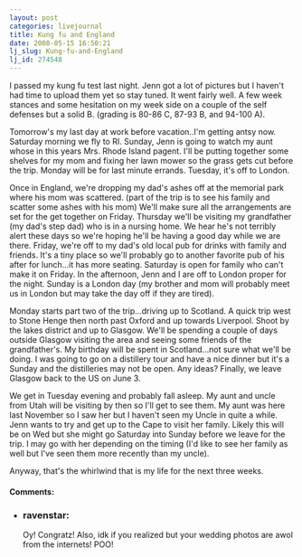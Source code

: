 ```yaml
---
layout: post
categories: livejournal
title: Kung fu and England
date: 2008-05-15 16:50:21
lj_slug: Kung-fu-and-England
lj_id: 274548
---
```

I passed my kung fu test last night. Jenn got a lot of pictures but I haven't had time to upload them yet so stay tuned. It went fairly well. A few week stances and some hesitation on my week side on a couple of the self defenses but a solid B. (grading is 80-86 C, 87-93 B, and 94-100 A).  



Tomorrow's my last day at work before vacation..I'm getting antsy now. Saturday morning we fly to RI. Sunday, Jenn is going to watch my aunt whose in this years Mrs. Rhode Island pagent. I'll be putting together some shelves for my mom and fixing her lawn mower so the grass gets cut before the trip. Monday will be for last minute errands. Tuesday, it's off to London.  



Once in England, we're dropping my dad's ashes off at the memorial park where his mom was scattered. (part of the trip is to see his family and scatter some ashes with his mom) We'll make sure all the arrangements are set for the get together on Friday. Thursday we'll be visiting my grandfather (my dad's step dad) who is in a nursing home. We hear he's not terribly alert these days so we're hoping he'll be having a good day while we are there. Friday, we're off to my dad's old local pub for drinks with family and friends. It's a tiny place so we'll probably go to another favorite pub of his after for lunch...it has more seating. Saturday is open for family who can't make it on Friday. In the afternoon, Jenn and I are off to London proper for the night. Sunday is a London day (my brother and mom will probably meet us in London but may take the day off if they are tired).  



Monday starts part two of the trip...driving up to Scotland. A quick trip west to Stone Henge then north past Oxford and up towards Liverpool. Shoot by the lakes district and up to Glasgow. We'll be spending a couple of days outside Glasgow visiting the area and seeing some friends of the grandfather's. My birthday will be spent in Scotland...not sure what we'll be doing. I was going to go on a distillery tour and have a nice dinner but it's a Sunday and the distilleries may not be open. Any ideas? Finally, we leave Glasgow back to the US on June 3.  



We get in Tuesday evening and probably fall asleep. My aunt and uncle from Utah will be visiting by then so I'll get to see them. My aunt was here last November so I saw her but I haven't seen my Uncle in quite a while. Jenn wants to try and get up to the Cape to visit her family. Likely this will be on Wed but she might go Saturday into Sunday before we leave for the trip. I may go with her depending on the timing (I'd like to see her family as well but I've seen them more recently than my uncle).  



Anyway, that's the whirlwind that is my life for the next three weeks.


<div id="comments"><h4>Comments:</h4><div class="lj-comments"><ul>
<li><h3>ravenstar: </h3>
<a id="comment-883"></a>
<p>Oy! Congratz! Also, idk if you realized but your wedding photos are awol from the internets!  POO!</p>
</li>
</ul></div></div>
